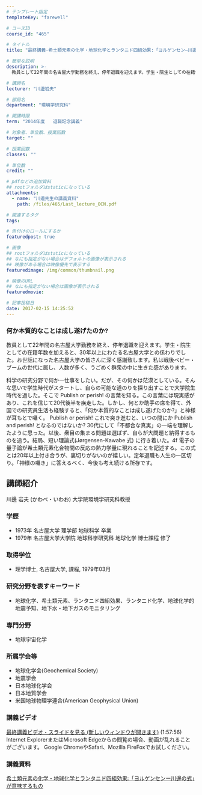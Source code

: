 ```yaml
---
# テンプレート指定
templateKey: "farewell"

# コースID
course_id: "465"

# タイトル
title: "最終講義-希土類元素の化学・地球化学とランタニド四組効果:「ヨルゲンセン―川邊の式」が意味するもの"

# 簡単な説明
description: >-
  教員として22年間の名古屋大学勤務を終え、停年退職を迎えます。学生・院生としての在籍年数を加えると、30年以上にわたる名古屋大学との係わりでした。お世話になった名古屋大学の皆さんに深く感謝致します...

# 講師名
lecturer: "川邊岩夫"

# 部局名
department: "環境学研究科"

# 開講時限
term: "2014年度	退職記念講義"

# 対象者、単位数、授業回数
target: ""

# 授業回数
classes: ""

# 単位数
credit: ""

# pdfなどの追加資料
## rootフォルダはstaticになっている
attachments: 
  - name: "川邉先生の講義資料" 
    path: /files/465/Last_lecture_OCN.pdf

# 関連するタグ
tags:

# 色付けのロールにするか
featuredpost: true

# 画像
## rootフォルダはstaticになっている
## なにも指定がない場合はデフォルトの画像が表示される
## 映像がある場合は映像優先で表示する
featuredimage: /img/common/thumbnail.png

# 映像のURL
## なにも指定がない場合は画像が表示される
featuredmovie: 

# 記事投稿日
date: 2017-02-15 14:25:52
---
```


### 何か本質的なことは成し遂げたのか?

教員として22年間の名古屋大学勤務を終え、停年退職を迎えます。学生・院生としての在籍年数を加えると、30年以上にわたる名古屋大学との係わりでした。お世話になった名古屋大学の皆さんに深く感謝致します。私は戦後ベビー・ブームの世代に属し、人数が多く、うごめく群衆の中に生きた感があります。

科学の研究分野で何か一仕事をしたい。だが、その何かは茫漠としている。そんな思いで学生時代がスタートし、自らの可能な道のりを探り出すことで大学院生時代を過した。そこで Publish or perish! の言葉を知る。この言葉には現実感があり、これを信じて20代後半を疾走した。しかし、何とか助手の席を得て、外国での研究員生活も経験すると、「何か本質的なことは成し遂げたのか?」と神様が耳もとで囁く。 Publish or perish! これで突き進むと、いつの間にか Publish and perish! となるのではないか? 30代にして「不都合な真実」の一端を理解したように思った。以後、衆目の集まる問題は選ばず、自らが大問題と納得するものを追う。結局、短い理論式(J&oslash;rgensen-Kawabe 式) に行き着いた。4f 電子の量子論が希土類元素化合物間の反応の熱力学量に現れることを記述する。この式とは20年以上付き合うが、裏切りがないのが嬉しい。定年退職も人生の一区切り。「神様の囁き」に答えるべく、今後も考え続ける所存です。

## 講師紹介

川邊 岩夫 (かわべ・いわお) 大学院環境学研究科教授

### 学歴

* 1973年 名古屋大学 理学部 地球科学 卒業
* 1979年 名古屋大学大学院 地球科学研究科 地球化学 博士課程 修了

### 取得学位

* 理学博士, 名古屋大学, 課程, 1979年03月

### 研究分野を表すキーワード

* 地球化学、希土類元素、ランタニド四組効果、ランタニド化学、地球化学的地震予知、地下水・地下ガスのモニタリング

### 専門分野

* 地球宇宙化学

### 所属学会等

* 地球化学会(Geochemical Society)
* 地震学会
* 日本地球化学会
* 日本地質学会
* 米国地球物理学連合(American Geophysical Union)

### 講義ビデオ

<a href="http://nuvideo.media.nagoya-u.ac.jp/embed/b428cc93bb6b24e485676c1c31c9cb11774caf7b" target="blank">最終講義ビデオ・スライドを見る (新しいウィンドウが開きます)</a> (1:57:56)
Internet ExplorerまたはMicrosoft Edgeからの閲覧の場合、動画が乱れることがございます。
Google ChromeやSafari、Mozilla FireFoxでお試しください。

### 講義資料

[希土類元素の化学・地球化学とランタニド四組効果:「ヨルゲンセンー川邊の式」が意味するもの](/files/465/Last_lecture_OCN.pdf) 

